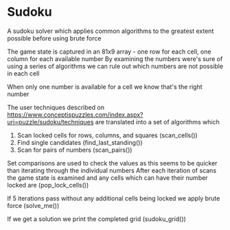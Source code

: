 # Sudoku
A sudoku solver which applies common algorithms to the greatest extent possible before using brute force

The game state is captured in an 81x9 array - one row for each cell, one column for each available number
By examining the numbers were's sure of using a series of algorithms we can rule out which numbers are not
possible in each cell

When only one number is available for a cell we know that's the right number

The user techniques described on https://www.conceptispuzzles.com/index.aspx?uri=puzzle/sudoku/techniques
are translated into a set of algorithms which

1. Scan locked cells for rows, columns, and squares (scan_cells())
2. Find single candidates (find_last_standing())
3. Scan for pairs of numbers (scan_pairs())

Set comparisons are used to check the values as this seems to be quicker than iterating through the individual numbers
After each iteration of scans the game state is examined and any cells which can have their number locked are (pop_lock_cells())

If 5 iterations pass without any additional cells being locked we apply brute force (solve_me())

If we get a solution we print the completed grid (sudoku_grid())
